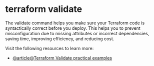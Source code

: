 # terraform validate

The validate command helps you make sure your Terraform code is syntactically correct before you deploy. This helps you to prevent misconfiguration due to missing attributes or incorrect dependencies, saving time, improving efficiency, and reducing cost.

Visit the following resources to learn more:

 - [@article@Terraform Validate practical examples](https://www.env0.com/blog/terraform-validate-command-practical-examples-and-best-practices)

